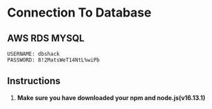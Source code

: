 # Connection To Database

## AWS RDS MYSQL
```
USERNAME: dbshack
PASSWORD: 8!2MatsWeT14NtL%wiPb
```


## Instructions
1. **Make sure you have downloaded your npm and node.js(v16.13.1)**
